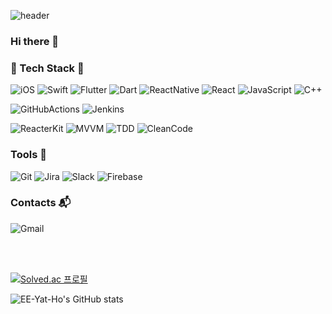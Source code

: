 ![header](https://capsule-render.vercel.app/api?type=waving&color=0:EEFF00,100:a82da8&height=250&section=header&text=EEYatHo&fontSize=80)

### Hi there 👋


### 💪 Tech Stack 💪

![iOS](https://img.shields.io/badge/iOS-000000.svg?&style=flat-square&logo=Apple&logoColor=white)
![Swift](https://img.shields.io/badge/Swift-F05138.svg?&style=flat-square&logo=Swift&logoColor=white)
![Flutter](https://img.shields.io/badge/Flutter-02569B.svg?&style=flat-square&logo=Flutter&logoColor=white)
![Dart](https://img.shields.io/badge/Dart-0175C2.svg?&style=flat-square&logo=Dart&logoColor=white)
![ReactNative](https://img.shields.io/badge/React_Native-fa8811.svg?&style=flat-square&logo=CreateReactApp&logoColor=white)
![React](https://img.shields.io/badge/React-09a39C.svg?&style=flat-square&logo=React&logoColor=white)
![JavaScript](https://img.shields.io/badge/JavaScript-F7DF1E.svg?&style=flat-square&logo=JavaScript&logoColor=white)
![C++](https://img.shields.io/badge/C++-00599C.svg?&style=flat-square&logo=C%2B%2B&logoColor=white)

![GitHubActions](https://img.shields.io/badge/Github_Action-2088FF.svg?&style=flat-square&logo=GitHubActions&logoColor=white)
![Jenkins](https://img.shields.io/badge/Jenkins-D24939.svg?&style=flat-square&logo=Jenkins&logoColor=white)

![ReacterKit](https://img.shields.io/badge/Reacter_Kit-09a39C.svg?&style=flat-square&logo=ReacterKit&logoColor=white)
![MVVM](https://img.shields.io/badge/MVVM-09c38C.svg?&style=flat-square&logo=MVVM&logoColor=white)
![TDD](https://img.shields.io/badge/TDD-6428B4.svg?&style=flat-square&logo=TDD&logoColor=white)
![CleanCode](https://img.shields.io/badge/Clean_Code-FF6000.svg?&style=flat-square&logo=CleanCode&logoColor=white)



### Tools :wrench:

![Git](https://img.shields.io/badge/Git-F05032.svg?&style=flat-square&logo=Git&logoColor=white)
![Jira](https://img.shields.io/badge/Jira-0052CC.svg?&style=flat-square&logo=Jira&logoColor=white)
![Slack](https://img.shields.io/badge/Slack-4A154B.svg?&style=flat-square&logo=Slack&logoColor=white)
![Firebase](https://img.shields.io/badge/Firebase-FFCA28.svg?&style=flat-square&logo=Firebase&logoColor=white)


### Contacts :mailbox_with_mail:
![Gmail](https://img.shields.io/badge/Gmail-EA4335.svg?&style=flat-square&logo=Gmail&logoColor=white&link=enough6157@gmail.com)


<br>
<br>

<!-- <img src="https://img.shields.io/badge/-iOS-red"/> <img src="https://img.shields.io/badge/-Swift-important"/>
<br>
<img src="https://img.shields.io/badge/-Flutter-blue"/> <img src="https://img.shields.io/badge/-Dart-7af"/>
<br>
<img src="https://img.shields.io/badge/-React Native-orange"/> <img src="https://img.shields.io/badge/-React-yellow"/> <img src="https://img.shields.io/badge/-Java Script-yellow"/>
<br>
<img src="https://img.shields.io/badge/-GithubAction-brightgreen"/> <img src="https://img.shields.io/badge/-Jenkins-green"/> -->
<!-- <br>
<img src="https://img.shields.io/badge/-ReacterKit-blueviolet"/> <img src="https://img.shields.io/badge/-MVVM-ff69b4"/>
<br>
<img src="https://img.shields.io/badge/-TDD-9cf"/> <img src="https://img.shields.io/badge/-Clean Code-lightgrey"/> -->


[![Solved.ac
프로필](http://mazassumnida.wtf/api/v2/generate_badge?boj=enough6157)](https://solved.ac/enough6157)

![EE-Yat-Ho's GitHub stats](https://github-readme-stats.vercel.app/api?username=EE-Yat-Ho&show_icons=true&theme=radical)

<!--
**EE-Yat-Ho/EE-Yat-Ho** is a ✨ _special_ ✨ repository because its `README.md` (this file) appears on your GitHub profile.

Here are some ideas to get you started:

- 🔭 I’m currently working on ...
- 🌱 I’m currently learning ...
- 👯 I’m looking to collaborate on ...
- 🤔 I’m looking for help with ...
- 💬 Ask me about ...
- 📫 How to reach me: ...
- 😄 Pronouns: ...
- ⚡ Fun fact: ...

-->
